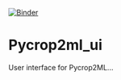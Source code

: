 [![Binder](https://mybinder.org/badge_logo.svg)](https://mybinder.org/v2/gh/AgriculturalModelExchangeInitiative/Pycrop2ml_ui.git?urlpath=lab)

# Pycrop2ml_ui

User interface for Pycrop2ML...

